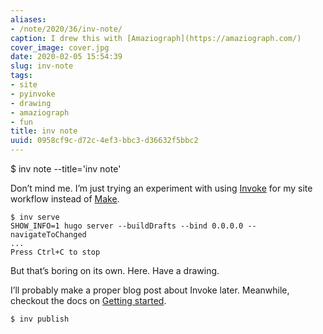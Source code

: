 ```yaml
---
aliases:
- /note/2020/36/inv-note/
caption: I drew this with [Amaziograph](https://amaziograph.com/)
cover_image: cover.jpg
date: 2020-02-05 15:54:39
slug: inv-note
tags:
- site
- pyinvoke
- drawing
- amaziograph
- fun
title: inv note
uuid: 0958cf9c-d72c-4ef3-bbc3-d36632f5bbc2
---
```


$ inv note --title='inv note'

Don’t mind me. I’m just trying an experiment with using
[Invoke](https://docs.pyinvoke.org) for my site workflow instead of
[Make](https://www.gnu.org/software/make/).

    $ inv serve
    SHOW_INFO=1 hugo server --buildDrafts --bind 0.0.0.0 --navigateToChanged
    ...
    Press Ctrl+C to stop

But that’s boring on its own. Here. Have a drawing.

I’ll probably make a proper blog post about Invoke later. Meanwhile,
checkout the docs on [Getting
started](https://docs.pyinvoke.org/en/stable/getting-started.html).

    $ inv publish